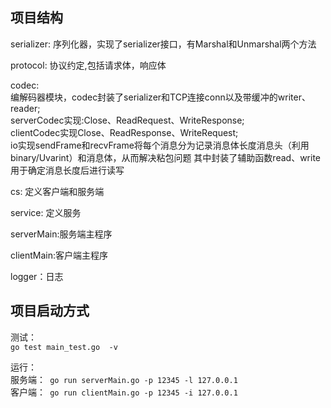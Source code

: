 ## 项目结构

serializer: 序列化器，实现了serializer接口，有Marshal和Unmarshal两个方法

protocol: 协议约定,包括请求体，响应体

codec: \
编解码器模块，codec封装了serializer和TCP连接conn以及带缓冲的writer、reader;\
serverCodec实现:Close、ReadRequest、WriteResponse;\
clientCodec实现Close、ReadResponse、WriteRequest;\
io实现sendFrame和recvFrame将每个消息分为记录消息体长度消息头（利用binary/Uvarint）和消息体，从而解决粘包问题
其中封装了辅助函数read、write用于确定消息长度后进行读写

cs: 定义客户端和服务端

service: 定义服务

serverMain:服务端主程序

clientMain:客户端主程序

logger：日志

## 项目启动方式

测试：\
`go test main_test.go  -v`

运行：\
服务端：` go run serverMain.go -p 12345 -l 127.0.0.1`\
客户端：` go run clientMain.go -p 12345 -i 127.0.0.1`


